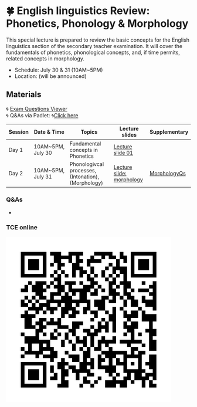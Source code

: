 # 🍀 English linguistics Review: Phonetics, Phonology & Morphology

This special lecture is prepared to review the basic concepts for the English linguistics section of the secondary teacher examination. It will cover the fundamentals of phonetics, phonological concepts, and, if time permits, related concepts in morphology.

+ Schedule: July 30 & 31 (10AM~5PM)
+ Location: (will be announced)
  
## Materials

🌀 [Exam Questions Viewer](https://mrkim21.github.io/appfolder/TCE.html)  
🌀 Q&As via Padlet: 🌀[Click here](https://padlet.com/mirankim316/hufs0730)

|Session|Date & Time|Topics|Lecture slides|Supplementary|
|--|--|--|--|--|
|Day 1|10AM~5PM,<br>July 30|Fundamental concepts in Phonetics|[Lecture slide 01](https://github.com/MK316/workshops/blob/main/Hufs2024TCE/data/01-Hufs0730-Phonology.pdf)||
|Day 2|10AM~5PM,<br>July 31|Phonologivcal processes, (Intonation), (Morphology)|[Lecture slide: morphology](https://github.com/MK316/workshops/blob/main/Hufs2024TCE/data/02-Hufs0730-Morphology.pdf)|[MorphologyQs](https://github.com/MK316/workshops/blob/main/Hufs2024TCE/data/03-Morphology_Examquestions.pdf)|

### Q&As

+ 

### TCE online


![QR](https://github.com/MK316/workshops/blob/main/Hufs2024TCE/data/TCElink.png)
